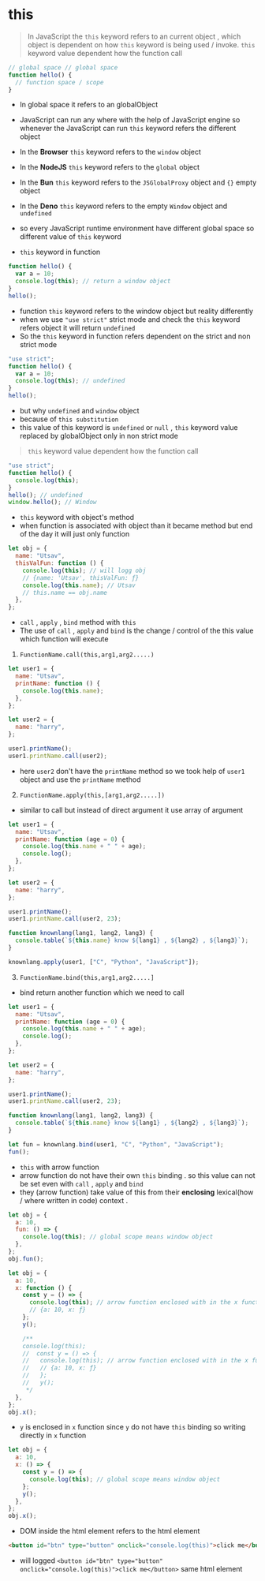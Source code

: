 # this

> In JavaScript the `this` keyword refers to an current object , which object is dependent on how `this` keyword is being used / invoke.
> `this` keyword value dependent how the function call

```javascript
// global space // global space
function hello() {
  // function space / scope
}
```

- In global space it refers to an globalObject
- JavaScript can run any where with the help of JavaScript engine so whenever the JavaScript can run `this` keyword refers the different object
- In the **Browser** `this` keyword refers to the `window` object
- In the **NodeJS** `this` keyword refers to the `global` object
- In the **Bun** `this` keyword refers to the `JSGlobalProxy` object and `{}` empty object
- In the **Deno** `this` keyword refers to the empty `Window` object and `undefined`

- so every JavaScript runtime environment have different global space so different value of `this` keyword

- `this` keyword in function

```js
function hello() {
  var a = 10;
  console.log(this); // return a window object
}
hello();
```

- function `this` keyword refers to the window object but reality differently
- when we use `"use strict"` strict mode and check the `this` keyword refers object it will return `undefined`
- So the `this` keyword in function refers dependent on the strict and non strict mode

```js
"use strict";
function hello() {
  var a = 10;
  console.log(this); // undefined
}
hello();
```

- but why `undefined` and `window` object
- because of `this substitution`
- this value of this keyword is `undefined` or `null` , `this` keyword value replaced by globalObject only in non strict mode

> `this` keyword value dependent how the function call

```js
"use strict";
function hello() {
  console.log(this);
}
hello(); // undefined
window.hello(); // Window
```

- `this` keyword with object's method
- when function is associated with object than it became method but end of the day it will just only function

```js
let obj = {
  name: "Utsav",
  thisValFun: function () {
    console.log(this); // will logg obj
    // {name: 'Utsav', thisValFun: ƒ}
    console.log(this.name); // Utsav
    // this.name == obj.name
  },
};
```

- `call` , `apply` , `bind` method with `this`
- The use of `call` , `apply` and `bind` is the change / control of the this value which function will execute

1. `FunctionName.call(this,arg1,arg2.....)`

```js
let user1 = {
  name: "Utsav",
  printName: function () {
    console.log(this.name);
  },
};

let user2 = {
  name: "harry",
};

user1.printName();
user1.printName.call(user2);
```

- here `user2` don't have the `printName` method so we took help of `user1` object and use the `printName` method

2. `FunctionName.apply(this,[arg1,arg2.....])`

- similar to call but instead of direct argument it use array of argument

```js
let user1 = {
  name: "Utsav",
  printName: function (age = 0) {
    console.log(this.name + " " + age);
    console.log();
  },
};

let user2 = {
  name: "harry",
};

user1.printName();
user1.printName.call(user2, 23);

function knownlang(lang1, lang2, lang3) {
  console.table(`${this.name} know ${lang1} , ${lang2} , ${lang3}`);
}

knownlang.apply(user1, ["C", "Python", "JavaScript"]);
```

3. `FunctionName.bind(this,arg1,arg2.....]`

- bind return another function which we need to call

```js
let user1 = {
  name: "Utsav",
  printName: function (age = 0) {
    console.log(this.name + " " + age);
    console.log();
  },
};

let user2 = {
  name: "harry",
};

user1.printName();
user1.printName.call(user2, 23);

function knownlang(lang1, lang2, lang3) {
  console.table(`${this.name} know ${lang1} , ${lang2} , ${lang3}`);
}

let fun = knownlang.bind(user1, "C", "Python", "JavaScript");
fun();
```

- `this` with arrow function
- arrow function do not have their own `this` binding . so this value can not be set even with `call` , `apply` and `bind`
- they (arrow function) take value of this from their **enclosing** lexical(how / where written in code) context .

```js
let obj = {
  a: 10,
  fun: () => {
    console.log(this); // global scope means window object
  },
};
obj.fun();
```

```js
let obj = {
  a: 10,
  x: function () {
    const y = () => {
      console.log(this); // arrow function enclosed with in the x function
      // {a: 10, x: ƒ}
    };
    y();

    /**
    console.log(this);
    //  const y = () => {
    //   console.log(this); // arrow function enclosed with in the x function
    //   // {a: 10, x: ƒ}
    //   };
    //   y();
     */
  },
};
obj.x();
```

- `y` is enclosed in `x` function since `y` do not have `this` binding so writing directly in `x` function

```js
let obj = {
  a: 10,
  x: () => {
    const y = () => {
      console.log(this); // global scope means window object
    };
    y();
  },
};
obj.x();
```

- DOM inside the html element refers to the html element

```html
<button id="btn" type="button" onclick="console.log(this)">click me</button>
```

- will logged `<button id="btn" type="button" onclick="console.log(this)">click me</button>` same html element
